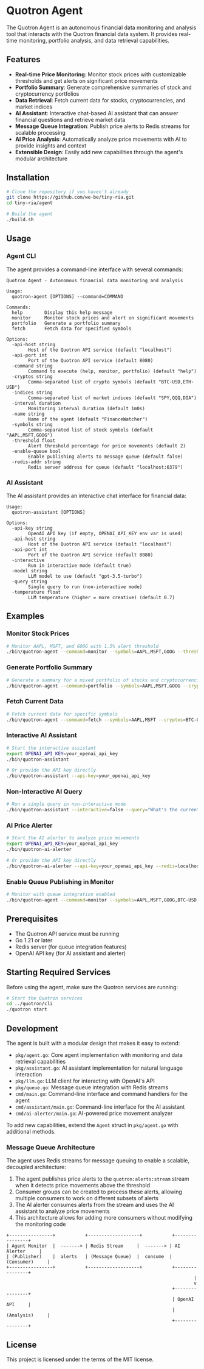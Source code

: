 # Quotron Agent

The Quotron Agent is an autonomous financial data monitoring and analysis tool that interacts with the Quotron financial data system. It provides real-time monitoring, portfolio analysis, and data retrieval capabilities.

## Features

- **Real-time Price Monitoring**: Monitor stock prices with customizable thresholds and get alerts on significant price movements
- **Portfolio Summary**: Generate comprehensive summaries of stock and cryptocurrency portfolios
- **Data Retrieval**: Fetch current data for stocks, cryptocurrencies, and market indices
- **AI Assistant**: Interactive chat-based AI assistant that can answer financial questions and retrieve market data
- **Message Queue Integration**: Publish price alerts to Redis streams for scalable processing
- **AI Price Analysis**: Automatically analyze price movements with AI to provide insights and context
- **Extensible Design**: Easily add new capabilities through the agent's modular architecture

## Installation

```bash
# Clone the repository if you haven't already
git clone https://github.com/we-be/tiny-ria.git
cd tiny-ria/agent

# Build the agent
./build.sh
```

## Usage

### Agent CLI

The agent provides a command-line interface with several commands:

```
Quotron Agent - Autonomous financial data monitoring and analysis

Usage:
  quotron-agent [OPTIONS] --command=COMMAND

Commands:
  help        Display this help message
  monitor     Monitor stock prices and alert on significant movements
  portfolio   Generate a portfolio summary
  fetch       Fetch data for specified symbols

Options:
  -api-host string
        Host of the Quotron API service (default "localhost")
  -api-port int
        Port of the Quotron API service (default 8080)
  -command string
        Command to execute (help, monitor, portfolio) (default "help")
  -cryptos string
        Comma-separated list of crypto symbols (default "BTC-USD,ETH-USD")
  -indices string
        Comma-separated list of market indices (default "SPY,QQQ,DIA")
  -interval duration
        Monitoring interval duration (default 1m0s)
  -name string
        Name of the agent (default "FinanceWatcher")
  -symbols string
        Comma-separated list of stock symbols (default "AAPL,MSFT,GOOG")
  -threshold float
        Alert threshold percentage for price movements (default 2)
  -enable-queue bool
        Enable publishing alerts to message queue (default false)
  -redis-addr string
        Redis server address for queue (default "localhost:6379")
```

### AI Assistant

The AI assistant provides an interactive chat interface for financial data:

```
Usage:
  quotron-assistant [OPTIONS]

Options:
  -api-key string
        OpenAI API key (if empty, OPENAI_API_KEY env var is used)
  -api-host string
        Host of the Quotron API service (default "localhost")
  -api-port int
        Port of the Quotron API service (default 8080)
  -interactive
        Run in interactive mode (default true)
  -model string
        LLM model to use (default "gpt-3.5-turbo")
  -query string
        Single query to run (non-interactive mode)
  -temperature float
        LLM temperature (higher = more creative) (default 0.7)
```

## Examples

### Monitor Stock Prices

```bash
# Monitor AAPL, MSFT, and GOOG with 1.5% alert threshold
./bin/quotron-agent --command=monitor --symbols=AAPL,MSFT,GOOG --threshold=1.5
```

### Generate Portfolio Summary

```bash
# Generate a summary for a mixed portfolio of stocks and cryptocurrencies
./bin/quotron-agent --command=portfolio --symbols=AAPL,MSFT,GOOG --cryptos=BTC-USD,ETH-USD
```

### Fetch Current Data

```bash
# Fetch current data for specific symbols
./bin/quotron-agent --command=fetch --symbols=AAPL,MSFT --cryptos=BTC-USD --indices=SPY
```

### Interactive AI Assistant

```bash
# Start the interactive assistant
export OPENAI_API_KEY=your_openai_api_key
./bin/quotron-assistant

# Or provide the API key directly
./bin/quotron-assistant --api-key=your_openai_api_key
```

### Non-Interactive AI Query

```bash
# Run a single query in non-interactive mode
./bin/quotron-assistant --interactive=false --query="What's the current price of AAPL and MSFT?"
```

### AI Price Alerter

```bash
# Start the AI alerter to analyze price movements
export OPENAI_API_KEY=your_openai_api_key
./bin/quotron-ai-alerter

# Or provide the API key directly
./bin/quotron-ai-alerter --api-key=your_openai_api_key --redis=localhost:6379
```

### Enable Queue Publishing in Monitor

```bash
# Monitor with queue integration enabled
./bin/quotron-agent --command=monitor --symbols=AAPL,MSFT,GOOG,BTC-USD,ETH-USD --threshold=1.0 --enable-queue=true
```

## Prerequisites

- The Quotron API service must be running
- Go 1.21 or later
- Redis server (for queue integration features)
- OpenAI API key (for AI assistant and alerter)

## Starting Required Services

Before using the agent, make sure the Quotron services are running:

```bash
# Start the Quotron services
cd ../quotron/cli
./quotron start
```

## Development

The agent is built with a modular design that makes it easy to extend:

- `pkg/agent.go`: Core agent implementation with monitoring and data retrieval capabilities
- `pkg/assistant.go`: AI assistant implementation for natural language interaction
- `pkg/llm.go`: LLM client for interacting with OpenAI's API
- `pkg/queue.go`: Message queue integration with Redis streams
- `cmd/main.go`: Command-line interface and command handlers for the agent
- `cmd/assistant/main.go`: Command-line interface for the AI assistant
- `cmd/ai-alerter/main.go`: AI-powered price movement analyzer

To add new capabilities, extend the `Agent` struct in `pkg/agent.go` with additional methods.

### Message Queue Architecture

The agent uses Redis streams for message queuing to enable a scalable, decoupled architecture:

1. The agent publishes price alerts to the `quotron:alerts:stream` stream when it detects price movements above the threshold
2. Consumer groups can be created to process these alerts, allowing multiple consumers to work on different subsets of alerts
3. The AI alerter consumes alerts from the stream and uses the AI assistant to analyze price movements
4. This architecture allows for adding more consumers without modifying the monitoring code

```
+----------------+           +-------------------+           +----------------+
| Agent Monitor  |  -------> | Redis Stream     |  -------> | AI Alerter     |
| (Publisher)    |  alerts   | (Message Queue)  |  consume  | (Consumer)     |
+----------------+           +-------------------+           +----------------+
                                                                     |
                                                                     v
                                                             +----------------+
                                                             | OpenAI API     |
                                                             | (Analysis)     |
                                                             +----------------+
```

## License

This project is licensed under the terms of the MIT license.